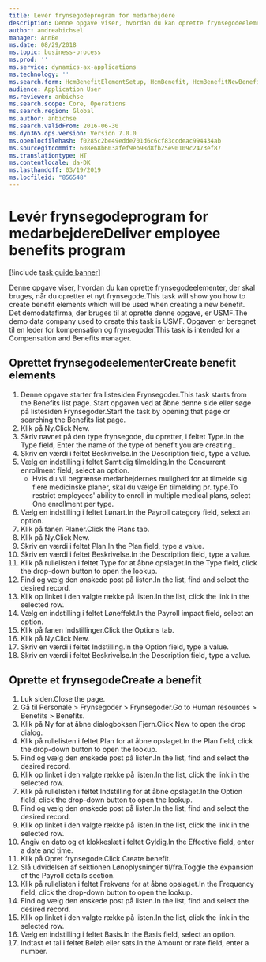 ```yaml
---
title: Levér frynsegodeprogram for medarbejdere
description: Denne opgave viser, hvordan du kan oprette frynsegodeelementer, der skal bruges, når du opretter et nyt frynsegode.
author: andreabichsel
manager: AnnBe
ms.date: 08/29/2018
ms.topic: business-process
ms.prod: ''
ms.service: dynamics-ax-applications
ms.technology: ''
ms.search.form: HcmBenefitElementSetup, HcmBenefit, HcmBenefitNewBenefit, HcmBenefitPlanLookup
audience: Application User
ms.reviewer: anbichse
ms.search.scope: Core, Operations
ms.search.region: Global
ms.author: anbichse
ms.search.validFrom: 2016-06-30
ms.dyn365.ops.version: Version 7.0.0
ms.openlocfilehash: f0285c2be49edde701d6c6cf83ccdeac994434ab
ms.sourcegitcommit: 608e68b603afef9eb98d8fb25e90109c2473ef87
ms.translationtype: HT
ms.contentlocale: da-DK
ms.lasthandoff: 03/19/2019
ms.locfileid: "856548"
---
```

# <a name="deliver-employee-benefits-program"></a><span data-ttu-id="01fce-103">Levér frynsegodeprogram for medarbejdere</span><span class="sxs-lookup"><span data-stu-id="01fce-103">Deliver employee benefits program</span></span>

[!include [task guide banner](../../includes/task-guide-banner.md)]

<span data-ttu-id="01fce-104">Denne opgave viser, hvordan du kan oprette frynsegodeelementer, der skal bruges, når du opretter et nyt frynsegode.</span><span class="sxs-lookup"><span data-stu-id="01fce-104">This task will show you how to create benefit elements which will be used when creating a new benefit.</span></span> <span data-ttu-id="01fce-105">Det demodatafirma, der bruges til at oprette denne opgave, er USMF.</span><span class="sxs-lookup"><span data-stu-id="01fce-105">The demo data company used to create this task is USMF.</span></span> <span data-ttu-id="01fce-106">Opgaven er beregnet til en leder for kompensation og frynsegoder.</span><span class="sxs-lookup"><span data-stu-id="01fce-106">This task is intended for a Compensation and Benefits manager.</span></span>


## <a name="create-benefit-elements"></a><span data-ttu-id="01fce-107">Oprettet frynsegodeelementer</span><span class="sxs-lookup"><span data-stu-id="01fce-107">Create benefit elements</span></span>
1. <span data-ttu-id="01fce-108">Denne opgave starter fra listesiden Frynsegoder.</span><span class="sxs-lookup"><span data-stu-id="01fce-108">This task starts from the Benefits list page.</span></span> <span data-ttu-id="01fce-109">Start opgaven ved at åbne denne side eller søge på listesiden Frynsegoder.</span><span class="sxs-lookup"><span data-stu-id="01fce-109">Start the task by opening that page or searching the Benefits list page.</span></span>
2. <span data-ttu-id="01fce-110">Klik på Ny.</span><span class="sxs-lookup"><span data-stu-id="01fce-110">Click New.</span></span>
3. <span data-ttu-id="01fce-111">Skriv navnet på den type frynsegode, du opretter, i feltet Type.</span><span class="sxs-lookup"><span data-stu-id="01fce-111">In the Type field, Enter the name of the type of benefit you are creating..</span></span>
4. <span data-ttu-id="01fce-112">Skriv en værdi i feltet Beskrivelse.</span><span class="sxs-lookup"><span data-stu-id="01fce-112">In the Description field, type a value.</span></span>
5. <span data-ttu-id="01fce-113">Vælg en indstilling i feltet Samtidig tilmelding.</span><span class="sxs-lookup"><span data-stu-id="01fce-113">In the Concurrent enrollment field, select an option.</span></span>
    * <span data-ttu-id="01fce-114">Hvis du vil begrænse medarbejdernes mulighed for at tilmelde sig flere medicinske planer, skal du vælge En tilmelding pr. type.</span><span class="sxs-lookup"><span data-stu-id="01fce-114">To restrict employees' ability to enroll in multiple medical plans, select One enrollment per type.</span></span>  
6. <span data-ttu-id="01fce-115">Vælg en indstilling i feltet Lønart.</span><span class="sxs-lookup"><span data-stu-id="01fce-115">In the Payroll category field, select an option.</span></span>
7. <span data-ttu-id="01fce-116">Klik på fanen Planer.</span><span class="sxs-lookup"><span data-stu-id="01fce-116">Click the Plans tab.</span></span>
8. <span data-ttu-id="01fce-117">Klik på Ny.</span><span class="sxs-lookup"><span data-stu-id="01fce-117">Click New.</span></span>
9. <span data-ttu-id="01fce-118">Skriv en værdi i feltet Plan.</span><span class="sxs-lookup"><span data-stu-id="01fce-118">In the Plan field, type a value.</span></span>
10. <span data-ttu-id="01fce-119">Skriv en værdi i feltet Beskrivelse.</span><span class="sxs-lookup"><span data-stu-id="01fce-119">In the Description field, type a value.</span></span>
11. <span data-ttu-id="01fce-120">Klik på rullelisten i feltet Type for at åbne opslaget.</span><span class="sxs-lookup"><span data-stu-id="01fce-120">In the Type field, click the drop-down button to open the lookup.</span></span>
12. <span data-ttu-id="01fce-121">Find og vælg den ønskede post på listen.</span><span class="sxs-lookup"><span data-stu-id="01fce-121">In the list, find and select the desired record.</span></span>
13. <span data-ttu-id="01fce-122">Klik op linket i den valgte række på listen.</span><span class="sxs-lookup"><span data-stu-id="01fce-122">In the list, click the link in the selected row.</span></span>
14. <span data-ttu-id="01fce-123">Vælg en indstilling i feltet Løneffekt.</span><span class="sxs-lookup"><span data-stu-id="01fce-123">In the Payroll impact field, select an option.</span></span>
15. <span data-ttu-id="01fce-124">Klik på fanen Indstillinger.</span><span class="sxs-lookup"><span data-stu-id="01fce-124">Click the Options tab.</span></span>
16. <span data-ttu-id="01fce-125">Klik på Ny.</span><span class="sxs-lookup"><span data-stu-id="01fce-125">Click New.</span></span>
17. <span data-ttu-id="01fce-126">Skriv en værdi i feltet Indstilling.</span><span class="sxs-lookup"><span data-stu-id="01fce-126">In the Option field, type a value.</span></span>
18. <span data-ttu-id="01fce-127">Skriv en værdi i feltet Beskrivelse.</span><span class="sxs-lookup"><span data-stu-id="01fce-127">In the Description field, type a value.</span></span>

## <a name="create-a-benefit"></a><span data-ttu-id="01fce-128">Oprette et frynsegode</span><span class="sxs-lookup"><span data-stu-id="01fce-128">Create a benefit</span></span>
1. <span data-ttu-id="01fce-129">Luk siden.</span><span class="sxs-lookup"><span data-stu-id="01fce-129">Close the page.</span></span>
2. <span data-ttu-id="01fce-130">Gå til Personale > Frynsegoder > Frynsegoder.</span><span class="sxs-lookup"><span data-stu-id="01fce-130">Go to Human resources > Benefits > Benefits.</span></span>
3. <span data-ttu-id="01fce-131">Klik på Ny for at åbne dialogboksen Fjern.</span><span class="sxs-lookup"><span data-stu-id="01fce-131">Click New to open the drop dialog.</span></span>
4. <span data-ttu-id="01fce-132">Klik på rullelisten i feltet Plan for at åbne opslaget.</span><span class="sxs-lookup"><span data-stu-id="01fce-132">In the Plan field, click the drop-down button to open the lookup.</span></span>
5. <span data-ttu-id="01fce-133">Find og vælg den ønskede post på listen.</span><span class="sxs-lookup"><span data-stu-id="01fce-133">In the list, find and select the desired record.</span></span>
6. <span data-ttu-id="01fce-134">Klik op linket i den valgte række på listen.</span><span class="sxs-lookup"><span data-stu-id="01fce-134">In the list, click the link in the selected row.</span></span>
7. <span data-ttu-id="01fce-135">Klik på rullelisten i feltet Indstilling for at åbne opslaget.</span><span class="sxs-lookup"><span data-stu-id="01fce-135">In the Option field, click the drop-down button to open the lookup.</span></span>
8. <span data-ttu-id="01fce-136">Find og vælg den ønskede post på listen.</span><span class="sxs-lookup"><span data-stu-id="01fce-136">In the list, find and select the desired record.</span></span>
9. <span data-ttu-id="01fce-137">Klik op linket i den valgte række på listen.</span><span class="sxs-lookup"><span data-stu-id="01fce-137">In the list, click the link in the selected row.</span></span>
10. <span data-ttu-id="01fce-138">Angiv en dato og et klokkeslæt i feltet Gyldig.</span><span class="sxs-lookup"><span data-stu-id="01fce-138">In the Effective field, enter a date and time.</span></span>
11. <span data-ttu-id="01fce-139">Klik på Opret frynsegode.</span><span class="sxs-lookup"><span data-stu-id="01fce-139">Click Create benefit.</span></span>
12. <span data-ttu-id="01fce-140">Slå udvidelsen af sektionen Lønoplysninger til/fra.</span><span class="sxs-lookup"><span data-stu-id="01fce-140">Toggle the expansion of the Payroll details section.</span></span>
13. <span data-ttu-id="01fce-141">Klik på rullelisten i feltet Frekvens for at åbne opslaget.</span><span class="sxs-lookup"><span data-stu-id="01fce-141">In the Frequency field, click the drop-down button to open the lookup.</span></span>
14. <span data-ttu-id="01fce-142">Find og vælg den ønskede post på listen.</span><span class="sxs-lookup"><span data-stu-id="01fce-142">In the list, find and select the desired record.</span></span>
15. <span data-ttu-id="01fce-143">Klik op linket i den valgte række på listen.</span><span class="sxs-lookup"><span data-stu-id="01fce-143">In the list, click the link in the selected row.</span></span>
16. <span data-ttu-id="01fce-144">Vælg en indstilling i feltet Basis.</span><span class="sxs-lookup"><span data-stu-id="01fce-144">In the Basis field, select an option.</span></span>
17. <span data-ttu-id="01fce-145">Indtast et tal i feltet Beløb eller sats.</span><span class="sxs-lookup"><span data-stu-id="01fce-145">In the Amount or rate field, enter a number.</span></span>

